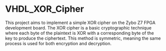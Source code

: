 # VHDL_XOR_Cipher
This project aims to implement a simple XOR cipher on the Zybo Z7 FPGA development board. The XOR cipher is a basic cryptographic technique where each byte of the plaintext is XOR with a corresponding byte of the key to produce the ciphertext. This method is symmetric, meaning the same process is used for both encryption and decryption. 
